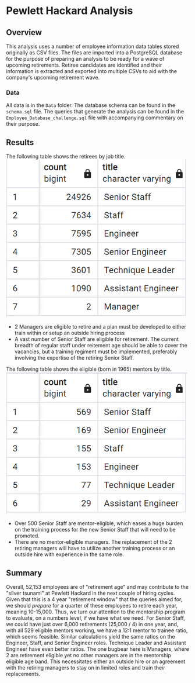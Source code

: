 #  Pewlett Hackard Analysis

## Overview
This analysis uses a number of employee information data tables stored originally as CSV files. The files are imported into a PostgreSQL database for the purpose of preparing an analysis to be ready for a wave of upcoming retirements. Retiree candidates are identified and their information is extracted and exported into multiple CSVs to aid with the company's upcoming retirement wave.

### Data
All data is in the `Data` folder. The database schema can be found in the `schema.sql` file. The queries that generate the analysis can be found in the `Employee_Database_challenge.sql` file with accompanying commentary on their purpose.

## Results
The following table shows the retirees by job title.
![Count by Title](Images/count_by_title.png)
- 2 Managers are eligible to retire and a plan must be developed to either train within or setup an outside hiring process
- A vast number of Senior Staff are eligible for retirement. The current breadth of regular staff under reitement age should be able to cover the vacancies, but a training regiment must be implemented, preferably involving the expertise of the retiring Senior Staff.

The following table shows the eligible (born in 1965) mentors by title.
![Mentors by Title](Images/mentor_titles.png)
- Over 500 Senior Staff are mentor-eligible, which eases a huge burden on the training process for the new Senior Staff that will need to be promoted.
- There are no mentor-eligible managers. The replacement of the 2 retiring managers will have to utilize another training process or an outside hire with experience in the same role.

## Summary
Overall, 52,153 employees are of "retirement age" and may contribute to the "silver tsunami" at Pewlett Hackard in the next couple of hiring cycles. Given that this is a 4 year "retirement window" that the queries aimed for, we should *prepare* for a quarter of these employees to retire each year, meaning 10-15,000. Thus, we turn our attention to the mentorship program to evaluate, on a numbers level, if we have what we need. For Senior Staff, we could have just over 6,000 retirements (25,000 / 4) in one year, and, with all 529 eligible mentors working, we have a 12:1 mentor to trainee ratio, which seems feasible. Similar calculations yield the same ratios on the Engineer, Staff, and Senior Engineer roles. Technique Leader and Assistant Engineer have even better ratios. The one bugbear here is Managers, where 2 are retirement eligible yet no other managers are in the mentorship eligible age band. This necessitates either an outside hire or an agreement with the retiring managers to stay on in limited roles and train their replacements.
